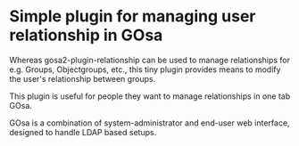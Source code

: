 # Simple plugin for managing user relationship in GOsa

Whereas gosa2-plugin-relationship can be used to manage relationships 
for e.g. Groups, Objectgroups, etc., this tiny plugin provides means 
to modify the user's relationship between groups.

This plugin is useful for people they want to manage relationships in
one tab GOsa.

GOsa is a combination of system-administrator and end-user web
interface, designed to handle LDAP based setups.
